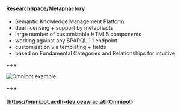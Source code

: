 #### ResearchSpace/Metaphactory
- Semantic Knowledge Management Platform <!-- .element: class="fragment" -->
- dual licensing + support by metaphacts <!-- .element: class="fragment" -->
- large number of customizable HTML5 components <!-- .element: class="fragment" -->
- working against any SPARQL 1.1 endpoint <!-- .element: class="fragment" -->
- customisation via templating + fields <!-- .element: class="fragment" -->
- based on Fundamental Categories and Relationships  for intuitive <!-- .element: class="fragment" -->

+++


![Omnipot example](wiki_to_lod/images/screen_Omnipot_localGraph.PNG)


+++


#### [https://omnipot.acdh-dev.oeaw.ac.at](Omnipot)
